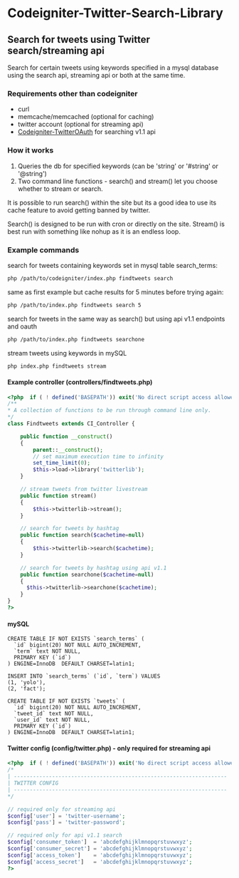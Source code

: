# Codeigniter-Twitter-Search-Library
## Search for tweets using Twitter search/streaming api
Search for certain tweets using keywords specified in a mysql database using the search api, streaming api or both at the same time.
### Requirements other than codeigniter
* curl
* memcache/memcached (optional for caching)
* twitter account (optional for streaming api)
* [Codeigniter-TwitterOAuth](https://github.com/MunGell/Codeigniter-TwitterOAuth) for searching v1.1 api

### How it works
1. Queries the db for specified keywords (can be 'string' or '#string' or '@string')
2. Two command line functions - search() and stream() let you choose whether to stream or search.

It is possible to run search() within the site but its a good idea to use its cache feature to avoid getting banned by twitter.

Search() is designed to be run with cron or directly on the site.
Stream() is best run with something like nohup as it is an endless loop.
### Example commands
search for tweets containing keywords set in mysql table search_terms:
```bash
php /path/to/codeigniter/index.php findtweets search
```
same as first example but cache results for 5 minutes before trying again:
```bash
php /path/to/index.php findtweets search 5
```
search for tweets in the same way as search() but using api v1.1 endpoints and oauth
```bash
php /path/to/index.php findtweets searchone
```
stream tweets using keywords in mySQL
```bash
php index.php findtweets stream
```
#### Example controller (controllers/findtweets.php)
```php
<?php  if ( ! defined('BASEPATH')) exit('No direct script access allowed');
/**
* A collection of functions to be run through command line only.
*/
class Findtweets extends CI_Controller {

    public function __construct()
    {
        parent::__construct();
        // set maximum execution time to infinity
        set_time_limit(0);
        $this->load->library('twitterlib');
    }

    // stream tweets from twitter livestream
    public function stream()
    {
        $this->twitterlib->stream();
    }

    // search for tweets by hashtag
    public function search($cachetime=null)
    {
        $this->twitterlib->search($cachetime);
    }

    // search for tweets by hashtag using api v1.1
    public function searchone($cachetime=null)
    {
      $this->twitterlib->searchone($cachetime);
    }
}
?>
```
#### mySQL
```mysql
CREATE TABLE IF NOT EXISTS `search_terms` (
  `id` bigint(20) NOT NULL AUTO_INCREMENT,
  `term` text NOT NULL,
  PRIMARY KEY (`id`)
) ENGINE=InnoDB  DEFAULT CHARSET=latin1;

INSERT INTO `search_terms` (`id`, `term`) VALUES 
(1, 'yolo'),
(2, 'fact');

CREATE TABLE IF NOT EXISTS `tweets` (
  `id` bigint(20) NOT NULL AUTO_INCREMENT,
  `tweet_id` text NOT NULL,
  `user_id` text NOT NULL,
  PRIMARY KEY (`id`)
) ENGINE=InnoDB  DEFAULT CHARSET=latin1;
```
#### Twitter config (config/twitter.php) - only required for streaming api
```php
<?php  if ( ! defined('BASEPATH')) exit('No direct script access allowed');
/*
| -------------------------------------------------------------------
| TWITTER CONFIG
| -------------------------------------------------------------------
*/

// required only for streaming api
$config['user'] = 'twitter-username';
$config['pass'] = 'twitter-password';

// required only for api v1.1 search
$config['consumer_token']  = 'abcdefghijklmnopqrstuvwxyz';
$config['consumer_secret'] = 'abcdefghijklmnopqrstuvwxyz';
$config['access_token']    = 'abcdefghijklmnopqrstuvwxyz';
$config['access_secret']   = 'abcdefghijklmnopqrstuvwxyz';
?>
```